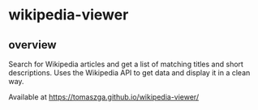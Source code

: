 # wikipedia-viewer

## overview

Search for Wikipedia articles and get a list of matching titles and short descriptions. Uses the Wikipedia API to get data and display it in a clean way.

Available at https://tomaszga.github.io/wikipedia-viewer/
